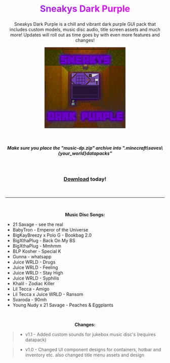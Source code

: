 <h2 align="center" style="font-size: 2em;
    text-align: center;
    background: linear-gradient(to right, #8A2BE2, #FF00FF);
    -webkit-background-clip: text;
    background-clip: text;
    -webkit-text-fill-color: transparent;
    text-fill-color: transparent;">Sneakys Dark Purple</h2>

<p align=center>Sneakys Dark Purple is a chill and vibrant dark purple GUI pack that includes custom models, music disc audio, title screen assets and much more! Updates will roll out as time goes by with even more features and changes!
</p>

<p align=center><img src="./pack.png" width=256></img></p>

<br>

<h5 align=center><b>Make sure you place the "music-dp.zip" archive into ".minecraft\saves\{your_world}datapacks"</b></h5>

<br>

<h3 align=center><b><a href="https://github.com/Svxy/Sneakys-Dark-Purple/releases/download/v1.1-1.20.1/Sneakys.Dark.Purple.v1.1-1.20.1.zip">Download</a> today!</b></h3>

<br><hr><br>

<p align=center><b>Music Disc Songs:</b>


- 21 Savage - see the real
- BabyTron - Emperor of the Universe
- BigKayBreezy x Polo G - Bookbag 2.0
- BigXthaPlug - Back On My BS
- BigXthaPlug - Mmhmm
- BLP Kosher - Special K
- Gunna - whatsapp
- Juice WRLD - Drugs
- Juice WRLD - Feeling
- Juice WRLD - Stay High
- Juice WRLD - Syphilis
- Khalil - Zodiac Killer
- Lil Tecca - Amigo
- Lil Tecca x Juice WRLD - Ransom
- Svaroda - 90mh
- Young Nudy x 21 Savage - Peaches & Eggplants

</p>

<br>

<p align=center><b>Changes:</b></p>

> - v1.1 - Added custom sounds for jukebox music disc's (requires datapack)

> - v1.0 - Changed UI component designs for containers, hotbar and inventory etc. also changed title menu assets and design